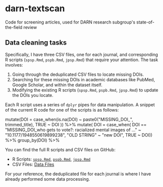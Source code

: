 # darn-textscan
Code for screening articles, used for DARN research subgroup's state-of-the-field review


## Data cleaning tasks
Specifically, I have three CSV files, one for each journal, and corresponding R scripts (`spsp.Rmd`, `pspb.Rmd`, `jpsp.Rmd`) that require your attention. The task involves:

1. Going through the deduplicated CSV files to locate missing DOIs.
2. Searching for these missing DOIs in academic databases like PubMed, Google Scholar, and within the dataset itself.
3. Modifying the existing R scripts (`spsp.Rmd`, `pspb.Rmd`, `jpsp.Rmd`) to update the DOIs you locate.

Each R script uses a series of `dplyr` pipes for data manipulation. A snippet of the current R code for one of the scripts is as follows:


mutate(DOI = case_when(is.na(DOI) ~ paste0("MISSING_DOI_", trimmed_title), TRUE ~ DOI )) %>%
mutate(
  DOI = case_when(
    DOI == "MISSING_DOI_who gets to vote?: racialized mental images of …" ~ "10.1177/1948550619899238",
    "OLD STRING" ~ "new DOI",
    TRUE ~ DOI)) %>%
group_by(DOI) %>%


You can find the full R scripts and CSV files on GitHub:  
- R Scripts: [`spsp.Rmd`](https://github.com/jordanrubimac/darn-textscan/blob/main/spsp.Rmd), [`pspb.Rmd`](https://github.com/jordanrubimac/darn-textscan/blob/main/pspb.Rmd), [`jpsp.Rmd`](https://github.com/jordanrubimac/darn-textscan/blob/main/jpsp.Rmd)  
- CSV Files: [Data Files](https://github.com/jordanrubimac/darn-textscan/tree/main/data)

For your reference, the deduplicated file for each journal is where I have already performed some data processing.
